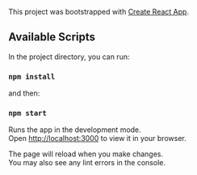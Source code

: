 This project was bootstrapped with [Create React App](https://github.com/facebook/create-react-app).

## Available Scripts

In the project directory, you can run:

### `npm install`

and then:

### `npm start`

Runs the app in the development mode.\
Open [http://localhost:3000](http://localhost:3000) to view it in your browser.

The page will reload when you make changes.\
You may also see any lint errors in the console.